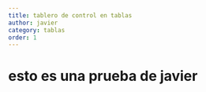```yaml
---
title: tablero de control en tablas
author: javier
category: tablas
order: 1
---
```


# esto es una prueba de javier
